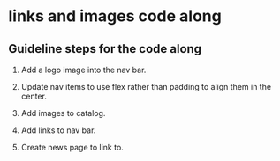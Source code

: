 # links and images code along

## Guideline steps for the code along

1. Add a logo image into the nav bar.

2. Update nav items to use flex rather than padding to align them in the center.

3. Add images to catalog.

4. Add links to nav bar.

5. Create news page to link to.
